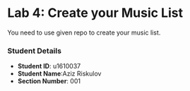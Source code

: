 # Lab 4: Create your Music List

You need to use given repo to create your music list.

### Student Details

- **Student ID**: u1610037  
- **Student Name**:Aziz Riskulov
- **Section Number**: 001
